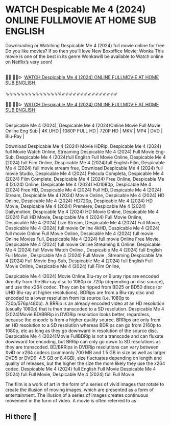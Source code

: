 WATCH Despicable Me 4 (2024) ONLINE FULLMOVIE AT HOME SUB ENGLISH 
=
Downloading or Watching Despicable Me 4 (2024) full movie online for free Do you like movies? If so then you’ll love New Boxoffice Movie: Wonka This movie is one of the best in its genre Wonkawill be available to Watch online on Netflix’s very soon!

<div><br /></div><div>🔴🔴 🔴🔴ᐅ&nbsp;&nbsp;<a href="https://t.co/JiVr7vt5Lx">WATCH Despicable Me 4 (2024) ONLINE FULLMOVIE AT HOME SUB ENGLISH&nbsp;</a></div><div><br /></div><div><div>⇘⇘⇘⇘⇘⇘⇘⇘⇘⇘⇘⇘⇘⇘↯⇙⇙⇙⇙⇙⇙⇙⇙⇙⇙⇙⇙⇙⇙⇙</div></div><div><br /></div><div><div><div>🔴🔴 🔴🔴ᐅ&nbsp;&nbsp;<a href="https://t.co/kHrjiWgMVf">WATCH Despicable Me 4 (2024) ONLINE FULLMOVIE AT HOME SUB ENGLISH&nbsp;</a></div></div></div><div><br /></div>

Despicable Me 4 (2024), Despicable Me 4 (2024)Online Movie Full Movie Online Eng Sub
| 4K UHD | 1080P FULL HD | 720P HD | MKV | MP4 | DVD | Blu-Ray |


Download Despicable Me 4 (2024) Movie HDRip,
Despicable Me 4 (2024) full Movie Watch Online,
Streaming Despicable Me 4 (2024) Full Movie Eng-Sub,
Despicable Me 4 (2024)full English Full Movie Online,
Despicable Me 4 (2024) full Film Online,
Despicable Me 4 (2024)full English Film,
Despicable Me 4 (2024) full movie stream free,
Download Despicable Me 4 (2024) full movie Studio,
Despicable Me 4 (2024) Pelicula Completa,
Despicable Me 4 (2024) Film Complete,
Despicable Me 4 (2024) Free Online,
Despicable Me 4 (2024) Online,
Despicable Me 4 (2024) HD1080p,
Despicable Me 4 (2024) Free HD,
Despicable Me 4 (2024) Full HD,
Despicable Me 4 (2024) Stream,
Despicable Me 4 (2024) Movie Online,
Despicable Me 4 (2024) HD Online,
Despicable Me 4 (2024) HD720p,
Despicable Me 4 (2024) HD Movie,
Despicable Me 4 (2024) Premiere,
Despicable Me 4 (2024) Dailymotion,
Despicable Me 4 (2024) HD Movie Online,
Despicable Me 4 (2024) Full HD Movie,
Despicable Me 4 (2024) Full Movie Online,
Despicable Me 4 (2024) Live Stream,
Despicable Me 4 (2024) Full Movie,
Despicable Me 4 (2024) full movie Online 4kHD,
Despicable Me 4 (2024) full movie Online Full Movie Online,
Despicable Me 4 (2024) full movie Online Movies Full,
Despicable Me 4 (2024) full movie Online Free Movie,
Despicable Me 4 (2024) full movie Online Streaming & Online,
Despicable Me 4 (2024) full Movie Watch Online ,
Despicable Me 4 (2024) full English Full Movie ,
Despicable Me 4 (2024) Full Movie ,
Streaming Despicable Me 4 (2024) Full Movie Eng-Sub,
Despicable Me 4 (2024) full English Full Movie Online,
Despicable Me 4 (2024) full Film Online,


Despicable Me 4 (2024) Movie Online Blu-ray or Bluray rips are encoded directly from the Blu-ray disc to 1080p or 720p (depending on disc source), and use the x264 codec. They can be ripped from BD25 or BD50 discs (or UHD Blu-ray at higher resolutions). BDRips are from a Blu-ray disc and encoded to a lower resolution from its source (i.e. 1080p to 720p/576p/480p). A BRRip is an already encoded video at an HD resolution (usually 1080p) that is then transcoded to a SD resolution. Despicable Me 4 (2024)Movie BD/BRRip in DVDRip resolution looks better, regardless, because the encode is from a higher quality source. BRRips are only from an HD resolution to a SD resolution whereas BDRips can go from 2160p to 1080p, etc as long as they go downward in resolution of the source disc. Despicable Me 4 (2024)Movie FullBDRip is not a transcode and can fluxate downward for encoding, but BRRip can only go down to SD resolutions as they are transcoded. BD/BRRips in DVDRip resolutions can vary between XviD or x264 codecs (commonly 700 MB and 1.5 GB in size as well as larger DVD5 or DVD9: 4.5 GB or 8.4GB), size fluctuates depending on length and quality of releases, but the higher the size the more likely they use the x264 codec. 
Despicable Me 4 (2024) full English Full Movie Despicable Me 4 (2024) full Full Movie, Despicable Me 4 (2024) full Full Movie 

The film is a work of art in the form of a series of vivid images that rotate to create the illusion of moving images, which are presented as a form of entertainment. The illusion of a series of images creates continuous movement in the form of video. A movie is often referred to as 
## Hi there 👋

<!--

**Here are some ideas to get you started:**

🙋‍♀️ A short introduction - what is your organization all about?
🌈 Contribution guidelines - how can the community get involved?
👩‍💻 Useful resources - where can the community find your docs? Is there anything else the community should know?
🍿 Fun facts - what does your team eat for breakfast?
🧙 Remember, you can do mighty things with the power of [Markdown](https://docs.github.com/github/writing-on-github/getting-started-with-writing-and-formatting-on-github/basic-writing-and-formatting-syntax)
-->
